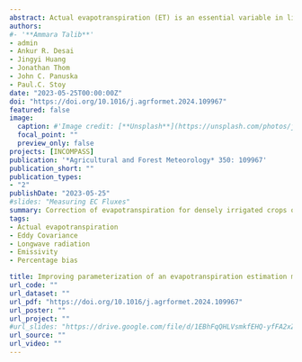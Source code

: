 ```yaml
---
abstract: Actual evapotranspiration (ET) is an essential variable in linking energy cycles, carbon, and water, yet challenging to measure. Inputs uncertainty and deficiencies in the key elements of hydrologic models are fundamental challenges for optimizing model performance. Here, we evaluate sources of bias in the regional Wisconsin Irrigation and Scheduling Program (WISP) model and develop a correction using eddy covariance (EC) observations. ET, observations were made for five years (2018–2022) using EC systems in agricultural fields in Wisconsin. WISP model ET bias was linked to underestimation of net longwave radiation (LWnet) that was traced to incorrect specification of effective clear sky atmospheric emissivity. Applying this improved model parameterization reduced the bias of LWnet radiation from 62.8% to -6.2%, which improved the Nash-Sutcliffe Efficiency (NSE) from -0.08 to 0.52 for ET. Hence, WISP performance improved for different crop types when optimal regional parameters were used, confirming the physical parameters' reliability. Our results highlight that model development should focus on energy balance parameterizations to improve ET simulation and the accuracy of hydrologic and climatic simulations for understanding critical processes underlying hydrologic and climatic variability and change over land.
authors:
#- '**Ammara Talib**'
- admin
- Ankur R. Desai
- Jingyi Huang 
- Jonathan Thom 
- John C. Panuska 
- Paul.C. Stoy 
date: "2023-05-25T00:00:00Z"
doi: "https://doi.org/10.1016/j.agrformet.2024.109967"
featured: false
image:
  caption: #'Image credit: [**Unsplash**](https://unsplash.com/photos/jdD8gXaTZsc)'#
  focal_point: ""
  preview_only: false
projects: [INCOMPASS]
publication: '*Agricultural and Forest Meteorology* 350: 109967'
publication_short: ""
publication_types:
- "2"
publishDate: "2023-05-25"
#slides: "Measuring EC Fluxes"
summary: Correction of evapotranspiration for densely irrigated crops on Wisconsin central sands regions provides critical guidance for sustainable groundwater management.
tags:
- Actual evapotranspiration
- Eddy Covariance
- Longwave radiation
- Emissivity
- Percentage bias

title: Improving parameterization of an evapotranspiration estimation model with eddy covariance measurements for a regional irrigation scheduling program
url_code: ""
url_dataset: ""
url_pdf: "https://doi.org/10.1016/j.agrformet.2024.109967"
url_poster: ""
url_project: ""
#url_slides: "https://drive.google.com/file/d/1EBhFqQHLVsmkfEHQ-yfFA2xZRrGaih_c/view?usp=sharing"
url_source: ""
url_video: ""
---
```

